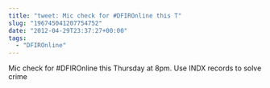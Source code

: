 ```yaml
---
title: "tweet: Mic check for #DFIROnline this T"
slug: "196745041207754752"
date: "2012-04-29T23:37:27+00:00"
tags:
  - "DFIROnline"
---
```

Mic check for #DFIROnline this Thursday at 8pm.  Use INDX records to solve crime